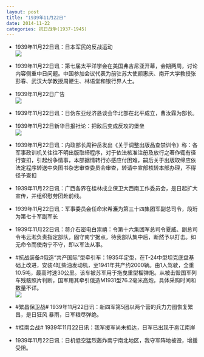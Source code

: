 ```yaml
---
layout: post
title: "1939年11月22日"
date: 2014-11-22
categories: 抗日战争(1937-1945)
---
```


<meta name="referrer" content="no-referrer" />

- 1939年11月22日讯：日本军民的反战运动 <br/><img src="https://ww2.sinaimg.cn/large/aca367d8jw1emk50p8vx5j20he172an5.jpg" />

- 1939年11月22日讯：第七届太平洋学会在美国弗吉尼亚开幕，会期两周，讨论内容侧重中日问题。中国参加会议代表为前驻苏大使颜惠庆、南开大学教授张彭春、武汉大学教授周鲠生、林语堂和银行界人士。 

- 1939年11月22日广告 <br/><img src="https://ww3.sinaimg.cn/large/aca367d8jw1emk3ahw17xj20i00detar.jpg" />

- 1939年11月22日讯：日伪东亚经济恳谈会华北部在北平成立，曹汝霖为部长。 

- 1939年11月22日新华日报社论：把敌后变成反攻的堡垒 <br/><img src="https://ww3.sinaimg.cn/large/aca367d8jw1emk1jtqfjbj210v0grtf1.jpg" />

- 1939年11月22日讯：内政部长周钟岳发出《关于调整出版品查禁训令》称：各军事政训机关往往不明出版取缔程序，对于依法核准注册及放行之著作辄有径行查扣，引起纷争情事，本部据情转行亦感应付困难，嗣后关于出版取缔应依法定程序转送中央图书杂志审查委员会审查，转请中宣部核转本部办理，不得径予查扣 

- 1939年11月22日讯：广西各界在桂林成立保卫大西南工作委员会，是日起扩大宣传，并组织慰劳团赴前线。 

- 1939年11月22日讯：军事委员会任命宋希濂为第三十四集团军副总司令，段珩为第七十军副军长 

- 1939年11月22日讯：蒋介石密电白崇禧：令第十六集团军总司令夏威、副总司令韦云淞负责指定部队，固守南宁据点，待我部队集中后，断然予以打击。如无命令而使南宁不守，即以军法从事。 

- #抗战装备#俄造“共产国际”型牵引车：1935年定型，在T-24中型坦克底盘基础上改进，安装4缸柴油发动机，至1941年共产约2000辆。由1人驾驶，全重10.5吨，最高时速30公里。该车被苏军用于拖曳重型榴弹炮。从被击毁国军列车残骸照片判断，国军用其牵引俄造M1931型76.2毫米高炮，具体采购时间和数量不详。 <br/><img src="https://ww1.sinaimg.cn/large/aca367d8jw1emjjmjuy8bj20gl18bk1f.jpg" />

- #繁昌保卫战# 1939年11月22日讯：新四军第5团以两个营的兵力力图恢复繁昌，是日狂风 暴雨，日军粮尽弹绝。 

- #桂南会战# 1939年11月22日讯：我军援军尚未抵达，日军已出现于邕江南岸 

- 1939年11月22日讯：日机低空猛烈轰炸南宁南北地区，我守军阵地被毁，增援受阻。 

